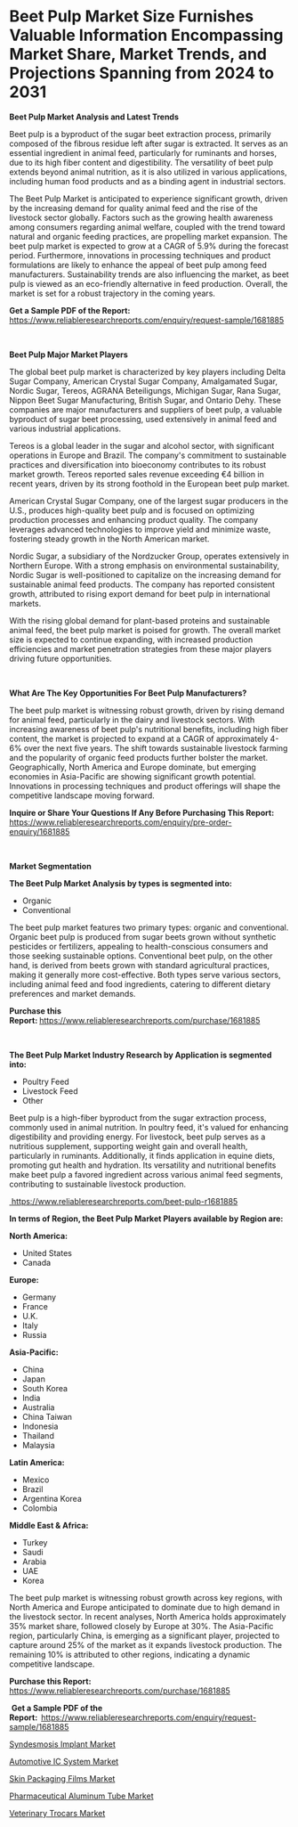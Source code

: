 <p><h1>Beet Pulp Market Size Furnishes Valuable Information Encompassing Market Share, Market Trends, and Projections Spanning from 2024 to 2031</h1></p><p><strong>Beet Pulp Market Analysis and Latest Trends</strong></p>
<p><p>Beet pulp is a byproduct of the sugar beet extraction process, primarily composed of the fibrous residue left after sugar is extracted. It serves as an essential ingredient in animal feed, particularly for ruminants and horses, due to its high fiber content and digestibility. The versatility of beet pulp extends beyond animal nutrition, as it is also utilized in various applications, including human food products and as a binding agent in industrial sectors.</p><p>The Beet Pulp Market is anticipated to experience significant growth, driven by the increasing demand for quality animal feed and the rise of the livestock sector globally. Factors such as the growing health awareness among consumers regarding animal welfare, coupled with the trend toward natural and organic feeding practices, are propelling market expansion. The beet pulp market is expected to grow at a CAGR of 5.9% during the forecast period. Furthermore, innovations in processing techniques and product formulations are likely to enhance the appeal of beet pulp among feed manufacturers. Sustainability trends are also influencing the market, as beet pulp is viewed as an eco-friendly alternative in feed production. Overall, the market is set for a robust trajectory in the coming years.</p></p>
<p><strong>Get a Sample PDF of the Report:&nbsp;</strong> <a href="https://www.reliableresearchreports.com/enquiry/request-sample/1681885?utm_campaign=32&utm_medium=2&utm_source=Github&utm_content=ia&utm_term=11112024&utm_id=beet-pulp">https://www.reliableresearchreports.com/enquiry/request-sample/1681885</a></p>
<p>&nbsp;</p>
<p><strong>Beet Pulp Major Market Players</strong></p>
<p><p>The global beet pulp market is characterized by key players including Delta Sugar Company, American Crystal Sugar Company, Amalgamated Sugar, Nordic Sugar, Tereos, AGRANA Beteiligungs, Michigan Sugar, Rana Sugar, Nippon Beet Sugar Manufacturing, British Sugar, and Ontario Dehy. These companies are major manufacturers and suppliers of beet pulp, a valuable byproduct of sugar beet processing, used extensively in animal feed and various industrial applications.</p><p>Tereos is a global leader in the sugar and alcohol sector, with significant operations in Europe and Brazil. The company's commitment to sustainable practices and diversification into bioeconomy contributes to its robust market growth. Tereos reported sales revenue exceeding €4 billion in recent years, driven by its strong foothold in the European beet pulp market.</p><p>American Crystal Sugar Company, one of the largest sugar producers in the U.S., produces high-quality beet pulp and is focused on optimizing production processes and enhancing product quality. The company leverages advanced technologies to improve yield and minimize waste, fostering steady growth in the North American market.</p><p>Nordic Sugar, a subsidiary of the Nordzucker Group, operates extensively in Northern Europe. With a strong emphasis on environmental sustainability, Nordic Sugar is well-positioned to capitalize on the increasing demand for sustainable animal feed products. The company has reported consistent growth, attributed to rising export demand for beet pulp in international markets.</p><p>With the rising global demand for plant-based proteins and sustainable animal feed, the beet pulp market is poised for growth. The overall market size is expected to continue expanding, with increased production efficiencies and market penetration strategies from these major players driving future opportunities.</p></p>
<p>&nbsp;</p>
<p><strong>What Are The Key Opportunities For Beet Pulp Manufacturers?</strong></p>
<p><p>The beet pulp market is witnessing robust growth, driven by rising demand for animal feed, particularly in the dairy and livestock sectors. With increasing awareness of beet pulp's nutritional benefits, including high fiber content, the market is projected to expand at a CAGR of approximately 4-6% over the next five years. The shift towards sustainable livestock farming and the popularity of organic feed products further bolster the market. Geographically, North America and Europe dominate, but emerging economies in Asia-Pacific are showing significant growth potential. Innovations in processing techniques and product offerings will shape the competitive landscape moving forward.</p></p>
<p><strong>Inquire or Share Your Questions If Any Before Purchasing This Report:</strong> <a href="https://www.reliableresearchreports.com/enquiry/pre-order-enquiry/1681885?utm_campaign=32&utm_medium=2&utm_source=Github&utm_content=ia&utm_term=11112024&utm_id=beet-pulp">https://www.reliableresearchreports.com/enquiry/pre-order-enquiry/1681885</a></p>
<p>&nbsp;</p>
<p><strong>Market Segmentation</strong></p>
<p><strong>The Beet Pulp Market Analysis by types is segmented into:</strong></p>
<p><ul><li>Organic</li><li>Conventional</li></ul></p>
<p><p>The beet pulp market features two primary types: organic and conventional. Organic beet pulp is produced from sugar beets grown without synthetic pesticides or fertilizers, appealing to health-conscious consumers and those seeking sustainable options. Conventional beet pulp, on the other hand, is derived from beets grown with standard agricultural practices, making it generally more cost-effective. Both types serve various sectors, including animal feed and food ingredients, catering to different dietary preferences and market demands.</p></p>
<p><strong>Purchase this Report:&nbsp;</strong><a href="https://www.reliableresearchreports.com/purchase/1681885?utm_campaign=32&utm_medium=2&utm_source=Github&utm_content=ia&utm_term=11112024&utm_id=beet-pulp">https://www.reliableresearchreports.com/purchase/1681885</a></p>
<p>&nbsp;</p>
<p><strong>The Beet Pulp Market Industry Research by Application is segmented into:</strong></p>
<p><ul><li>Poultry Feed</li><li>Livestock Feed</li><li>Other</li></ul></p>
<p><p>Beet pulp is a high-fiber byproduct from the sugar extraction process, commonly used in animal nutrition. In poultry feed, it's valued for enhancing digestibility and providing energy. For livestock, beet pulp serves as a nutritious supplement, supporting weight gain and overall health, particularly in ruminants. Additionally, it finds application in equine diets, promoting gut health and hydration. Its versatility and nutritional benefits make beet pulp a favored ingredient across various animal feed segments, contributing to sustainable livestock production.</p></p>
<p><a href="https://www.reliableresearchreports.com/beet-pulp-r1681885?utm_campaign=32&utm_medium=2&utm_source=Github&utm_content=ia&utm_term=11112024&utm_id=beet-pulp">&nbsp;https://www.reliableresearchreports.com/beet-pulp-r1681885</a></p>
<p><strong>In terms of Region, the Beet Pulp Market Players available by Region are:</strong></p>
<p>
    <p> <strong> North America: </strong>
        <ul>
            <li>United States</li>
            <li>Canada</li>
        </ul>
        </p> 
    <p> <strong> Europe: </strong>
        <ul>
            <li>Germany</li>
            <li>France</li>
            <li>U.K.</li>
            <li>Italy</li>
            <li>Russia</li>
        </ul>
        </p> 
    <p> <strong> Asia-Pacific: </strong>
        <ul>
            <li>China</li>
            <li>Japan</li>
            <li>South Korea</li>
            <li>India</li>
            <li>Australia</li>
            <li>China Taiwan</li>
            <li>Indonesia</li>
            <li>Thailand</li>
            <li>Malaysia</li>
        </ul>
        </p> 
    <p> <strong> Latin America: </strong>
        <ul>
            <li>Mexico</li>
            <li>Brazil</li>
            <li>Argentina Korea</li>
            <li>Colombia</li>
        </ul>
        </p> 
    <p> <strong> Middle East & Africa: </strong>
        <ul>
            <li>Turkey</li>
            <li>Saudi</li>
            <li>Arabia</li>
            <li>UAE</li>
            <li>Korea</li>
        </ul>
    </p>
    </p>
<p><p>The beet pulp market is witnessing robust growth across key regions, with North America and Europe anticipated to dominate due to high demand in the livestock sector. In recent analyses, North America holds approximately 35% market share, followed closely by Europe at 30%. The Asia-Pacific region, particularly China, is emerging as a significant player, projected to capture around 25% of the market as it expands livestock production. The remaining 10% is attributed to other regions, indicating a dynamic competitive landscape.</p></p>
<p><strong>Purchase this Report: </strong><a href="https://www.reliableresearchreports.com/purchase/1681885?utm_campaign=32&utm_medium=2&utm_source=Github&utm_content=ia&utm_term=11112024&utm_id=beet-pulp">https://www.reliableresearchreports.com/purchase/1681885</a></p>
<p>&nbsp;<strong>Get a Sample PDF of the Report:&nbsp;&nbsp;</strong><a href="https://www.reliableresearchreports.com/enquiry/request-sample/1681885?utm_campaign=32&utm_medium=2&utm_source=Github&utm_content=ia&utm_term=11112024&utm_id=beet-pulp">https://www.reliableresearchreports.com/enquiry/request-sample/1681885</a></p>
<p><strong></strong></p>
<p><p><a href="https://issuu.com/reportprime-2/docs/syndesmosis-implant-market-size-203_96061628e8495b?utm_campaign=32&utm_medium=2&utm_source=Github&utm_content=ia&utm_term=11112024&utm_id=beet-pulp">Syndesmosis Implant Market</a></p><p><a href="https://www.linkedin.com/pulse/exploring-automotive-ic-system-market-strategic-insights-sfvke?utm_campaign=32&utm_medium=2&utm_source=Github&utm_content=ia&utm_term=11112024&utm_id=beet-pulp">Automotive IC System Market</a></p><p><a href="https://github.com/JavierDDowns/Market-Research-Report-List-1/blob/main/skin-packaging-films-market.md?utm_campaign=32&utm_medium=2&utm_source=Github&utm_content=ia&utm_term=11112024&utm_id=beet-pulp">Skin Packaging Films Market</a></p><p><a href="https://github.com/AlbertGonzalez266/Market-Research-Report-List-1/blob/main/pharmaceutical-aluminum-tube-market.md?utm_campaign=32&utm_medium=2&utm_source=Github&utm_content=ia&utm_term=11112024&utm_id=beet-pulp">Pharmaceutical Aluminum Tube Market</a></p><p><a href="https://issuu.com/reportprime-2/docs/veterinary-trocars-market-size-2030_ae770d917c5f96?utm_campaign=32&utm_medium=2&utm_source=Github&utm_content=ia&utm_term=11112024&utm_id=beet-pulp">Veterinary Trocars Market</a></p></p>